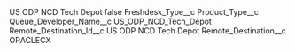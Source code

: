 <?xml version="1.0" encoding="UTF-8"?>
<CustomMetadata xmlns="http://soap.sforce.com/2006/04/metadata" xmlns:xsi="http://www.w3.org/2001/XMLSchema-instance" xmlns:xsd="http://www.w3.org/2001/XMLSchema">
    <label>US ODP NCD Tech Depot</label>
    <protected>false</protected>
    <values>
        <field>Freshdesk_Type__c</field>
        <value xsi:nil="true"/>
    </values>
    <values>
        <field>Product_Type__c</field>
        <value xsi:nil="true"/>
    </values>
    <values>
        <field>Queue_Developer_Name__c</field>
        <value xsi:type="xsd:string">US_ODP_NCD_Tech_Depot</value>
    </values>
    <values>
        <field>Remote_Destination_Id__c</field>
        <value xsi:type="xsd:string">US ODP NCD Tech Depot</value>
    </values>
    <values>
        <field>Remote_Destination__c</field>
        <value xsi:type="xsd:string">ORACLECX</value>
    </values>
</CustomMetadata>
